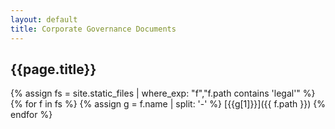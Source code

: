 ```yaml
---
layout: default
title: Corporate Governance Documents
---
```


## {{page.title}}

{% assign fs = site.static_files | where_exp: "f","f.path contains 'legal'" %}
{% for f in fs %}
{% assign g = f.name | split: '-' %}
[{{g[1]}}]({{ f.path }})
{% endfor %}
